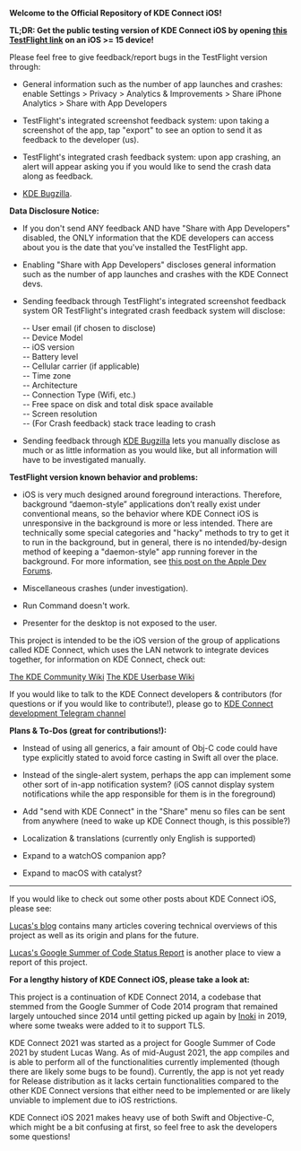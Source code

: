 **Welcome to the Official Repository of KDE Connect iOS!**

**TL;DR: Get the public testing version of KDE Connect iOS by opening [this TestFlight link](https://testflight.apple.com/join/vxCluwBF) on an iOS >= 15 device!**

Please feel free to give feedback/report bugs in the TestFlight version through:

- General information such as the number of app launches and crashes: enable Settings > Privacy > Analytics & Improvements > Share iPhone Analytics > Share with App Developers

- TestFlight's integrated screenshot feedback system: upon taking a screenshot of the app, tap "export" to see an option to send it as feedback to the developer (us).

- TestFlight's integrated crash feedback system: upon app crashing, an alert will appear asking you if you would like to send the crash data along as feedback.

- [KDE Bugzilla](https://bugs.kde.org/enter_bug.cgi?product=kdeconnect&component=ios-application).

**Data Disclosure Notice:**
- If you don't send ANY feedback AND have "Share with App Developers" disabled, the ONLY information that the KDE developers can access about you is the date that you've installed the TestFlight app.

- Enabling "Share with App Developers" discloses general information such as the number of app launches and crashes with the KDE Connect devs.

- Sending feedback through TestFlight's integrated screenshot feedback system OR TestFlight's integrated crash feedback system will disclose:

  -- User email (if chosen to disclose)<br />
  -- Device Model<br />
  -- iOS version<br />
  -- Battery level<br />
  -- Cellular carrier (if applicable)<br />
  -- Time zone<br />
  -- Architecture<br />
  -- Connection Type (Wifi, etc.)<br />
  -- Free space on disk and total disk space available<br />
  -- Screen resolution<br />
  -- (For Crash feedback) stack trace leading to crash
   
- Sending feedback through [KDE Bugzilla](https://bugs.kde.org/enter_bug.cgi?product=kdeconnect&component=ios-application) lets you manually disclose as much or as little information as you would like, but all information will have to be investigated manually.

**TestFlight version known behavior and problems:**

-  iOS is very much designed around foreground interactions. Therefore, background “daemon-style” applications don’t really exist under conventional means, so the behavior where KDE Connect iOS is unresponsive in the background is more or less intended. There are technically some special categories and "hacky" methods to try to get it to run in the background, but in general, there is no intended/by-design method of keeping a "daemon-style" app running forever in the background. For more information, see [this post on the Apple Dev Forums](https://developers.apple.com/forums/thread/685525).

- Miscellaneous crashes (under investigation).

- Run Command doesn't work.

- Presenter for the desktop is not exposed to the user.



This project is intended to be the iOS version of the group of applications called KDE Connect, which uses the LAN network to integrate devices together, for information on KDE Connect, check out:

[The KDE Community Wiki](https://community.kde.org/KDEConnect)
[The KDE Userbase Wiki](https://userbase.kde.org/KDEConnect)

If you would like to talk to the KDE Connect developers & contributors (for questions or if you would like to contribute!), please go to [KDE Connect development Telegram channel](https://t.me/joinchat/AOS6gA37orb2dZCLhqbZjg)

**Plans & To-Dos (great for contributions!):**

- Instead of using all generics, a fair amount of Obj-C code could have type explicitly stated to avoid force casting in Swift all over the place.

- Instead of the single-alert system, perhaps the app can implement some other sort of in-app notification system? (iOS cannot display system notifications while the app responsible for them is in the foreground)

- Add "send with KDE Connect" in the "Share" menu so files can be sent from anywhere (need to wake up KDE Connect though, is this possible?)

- Localization & translations (currently only English is supported)

- Expand to a watchOS companion app?

- Expand to macOS with catalyst?

------------------------------------------------------------------------------------------------------------------------------------------------------

If you would like to check out some other posts about KDE Connect iOS, please see:

[Lucas's blog](https://lucaswangzx.xyz/kde_list) contains many articles covering technical overviews of this project as well as its origin and plans for the future.

[Lucas's Google Summer of Code Status Report](https://community.kde.org/GSoC/2021/StatusReports/LucasWang) is another place to view a report of this project.

**For a lengthy history of KDE Connect iOS, please take a look at:**

This project is a continuation of KDE Connect 2014, a codebase that stemmed from the Google Summer of Code 2014 program that remained largely untouched since 2014 until getting picked up again by [Inoki](https://invent.kde.org/wxiao) in 2019, where some tweaks were added to it to support TLS.

KDE Connect 2021 was started as a project for Google Summer of Code 2021 by student Lucas Wang. As of mid-August 2021, the app compiles and is able to perform all of the functionalities currently implemented (though there are likely some bugs to be found). Currently, the app is not yet ready for Release distribution as it lacks certain functionalities compared to the other KDE Connect versions that either need to be implemented or are likely unviable to implement due to iOS restrictions.

KDE Connect iOS 2021 makes heavy use of both Swift and Objective-C, which might be a bit confusing at first, so feel free to ask the developers some questions!
